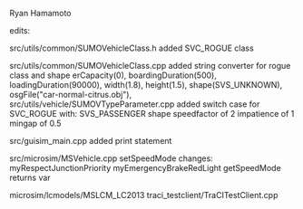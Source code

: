Ryan Hamamoto

edits:

src/utils/common/SUMOVehicleClass.h
	added SVC_ROGUE class
	
src/utils/common/SUMOVehicleClass.cpp
	added string converter for rogue class and shape
erCapacity(0), boardingDuration(500),
      loadingDuration(90000), width(1.8), height(1.5), shape(SVS_UNKNOWN), osgFile("car-normal-citrus.obj"),
src/utils/vehicle/SUMOVTypeParameter.cpp
	added switch case for SVC_ROGUE with:
	SVS_PASSENGER shape
	speedfactor of 2
	impatience of 1
	mingap of 0.5
	
src/guisim_main.cpp
	added print statement

src/microsim/MSVehicle.cpp
setSpeedMode changes:
	myRespectJunctionPriority
	myEmergencyBrakeRedLight
getSpeedMode returns var


microsim/lcmodels/MSLCM_LC2013
traci_testclient/TraCITestClient.cpp
